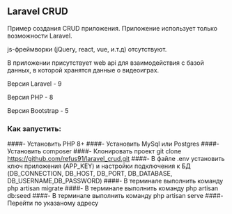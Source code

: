 ## Laravel CRUD

Пример создания CRUD приложения. Приложение использует только возможности Laravel.

js-фреймворки (jQuery, react, vue, и.т.д) отсутствуют.

В приложении присутствует web api для взаимодействия с базой данных, 
в которой хранятся данные о видеоиграх.

Версия Laravel - 9

Версия PHP - 8

Версия Bootstrap - 5


### Как запустить:

####- Установить PHP 8+
####- Установить MySql или Postgres
####- Установить composer
####- Клонировать проект git clone https://github.com/refus91/laravel_crud.git
####- В файле .env установить ключ приложения (APP_KEY) и настройки подключения к БД (DB_CONNECTION, DB_HOST, DB_PORT, DB_DATABASE, DB_USERNAME,DB_PASSWORD)
####- В терминале выполнить команду php artisan migrate
####- В терминале выполнить команду php artisan db:seed
####- В терминале выполнить команду php artisan serve
####- Перейти по указаному адресу 

